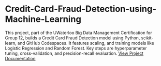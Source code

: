 # Credit-Card-Fraud-Detection-using-Machine-Learning
This project, part of the UWaterloo Big Data Management Certification for Group 12, builds a Credit Card Fraud Detection model using Python, scikit-learn, and GitHub Codespaces. It features scaling, and training models like Logistic Regression and Random Forest. Key steps are hyperparameter tuning, cross-validation, and precision-recall evaluation.
[View Project Documentation](https://github.com/your-username/your-repository-name/blob/main/your-file-name.pdf)

